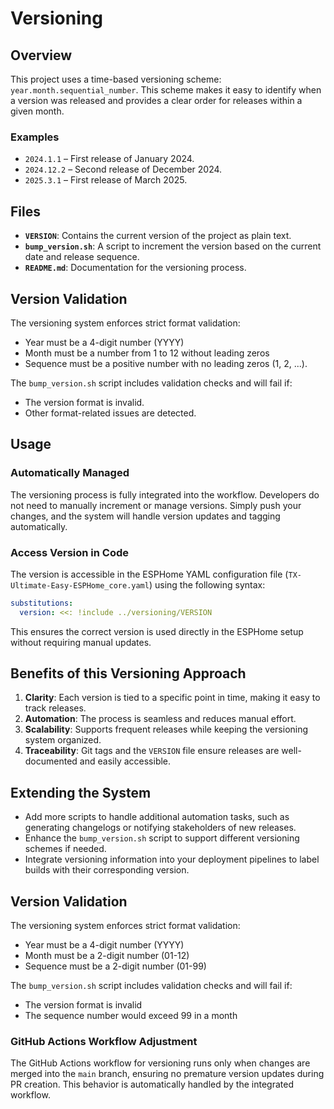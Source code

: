 # Versioning

## Overview
This project uses a time-based versioning scheme: `year.month.sequential_number`.
This scheme makes it easy to identify when a version was released and provides a clear order for releases within a given month.

### Examples
- `2024.1.1` – First release of January 2024.
- `2024.12.2` – Second release of December 2024.
- `2025.3.1` – First release of March 2025.

## Files
- **`VERSION`**: Contains the current version of the project as plain text.
- **`bump_version.sh`**: A script to increment the version based on the current date and release sequence.
- **`README.md`**: Documentation for the versioning process.

## Version Validation

The versioning system enforces strict format validation:
- Year must be a 4-digit number (YYYY)
- Month must be a number from 1 to 12 without leading zeros
- Sequence must be a positive number with no leading zeros (1, 2, ...).

The `bump_version.sh` script includes validation checks and will fail if:
- The version format is invalid.
- Other format-related issues are detected.

## Usage

### Automatically Managed
The versioning process is fully integrated into the workflow. Developers do not need to manually increment or manage versions.
Simply push your changes, and the system will handle version updates and tagging automatically.

### Access Version in Code
The version is accessible in the ESPHome YAML configuration file (`TX-Ultimate-Easy-ESPHome_core.yaml`) using the following syntax:

```yaml
substitutions:
  version: <<: !include ../versioning/VERSION
```

This ensures the correct version is used directly in the ESPHome setup without requiring manual updates.

## Benefits of this Versioning Approach
1. **Clarity**: Each version is tied to a specific point in time, making it easy to track releases.
2. **Automation**: The process is seamless and reduces manual effort.
3. **Scalability**: Supports frequent releases while keeping the versioning system organized.
4. **Traceability**: Git tags and the `VERSION` file ensure releases are well-documented and easily accessible.

## Extending the System
- Add more scripts to handle additional automation tasks, such as generating changelogs or notifying stakeholders of new releases.
- Enhance the `bump_version.sh` script to support different versioning schemes if needed.
- Integrate versioning information into your deployment pipelines to label builds with their corresponding version.

## Version Validation

The versioning system enforces strict format validation:
- Year must be a 4-digit number (YYYY)
- Month must be a 2-digit number (01-12)
- Sequence must be a 2-digit number (01-99)

The `bump_version.sh` script includes validation checks and will fail if:
- The version format is invalid
- The sequence number would exceed 99 in a month

### GitHub Actions Workflow Adjustment
The GitHub Actions workflow for versioning runs only when changes are merged into the `main` branch, ensuring no premature version updates during PR creation.
This behavior is automatically handled by the integrated workflow.
